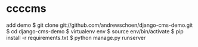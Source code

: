 ccccms
======
add demo
$ git clone git://github.com/andrewschoen/django-cms-demo.git
$ cd django-cms-demo
$ virtualenv env
$ source env/bin/activate
$ pip install -r requirements.txt
$ python manage.py runserver
